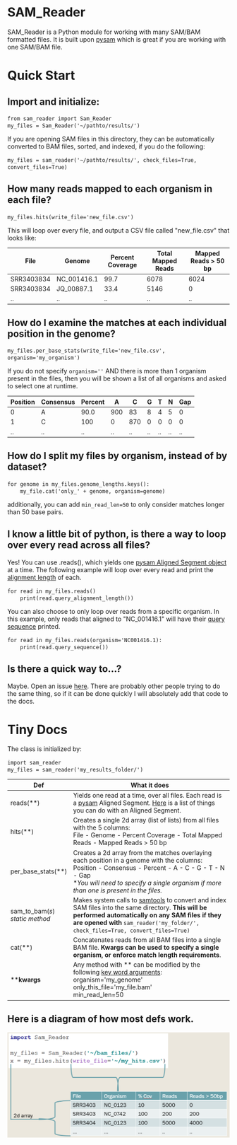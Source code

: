 
# SAM_Reader

SAM_Reader is a Python module for working with many SAM/BAM formatted files. It is built upon [pysam](https://pysam.readthedocs.io/en/latest/api.html) which is great if you are working with one SAM/BAM file. 

# Quick Start
## Import and initialize:
```
from sam_reader import Sam_Reader
my_files = Sam_Reader('~/pathto/results/')
```
If you are opening SAM files in this directory, they can be automatically converted to BAM files, sorted, and indexed, if you do the following:
```
my_files = sam_reader('~/pathto/results/', check_files=True, convert_files=True)
```


## How many reads mapped to each organism in each file?
```
my_files.hits(write_file='new_file.csv')
```
This will loop over every file, and output a CSV file called "new_file.csv" that looks like:

File | Genome  |  Percent Coverage  |  Total Mapped Reads  |  Mapped Reads > 50 bp
--|--|--|--|-- 
SRR3403834 | NC_001416.1 | 99.7 | 6078 | 6024
SRR3403834 | JQ_00887.1 | 33.4 | 5146 | 0
.. | .. | .. | .. | ..


## How do I examine the matches at each individual position in the genome?
```
my_files.per_base_stats(write_file='new_file.csv', organism='my_organism')
```
If you do not specify ```organism=''``` AND there is more than 1 organism present in the files, then you will be shown a list of all organisms and asked to select one at runtime.

Position | Consensus | Percent | A | C | G | T | N | Gap
--|--|--|--|--|--|--|--|--
0 | A | 90.0 | 900 | 83 | 8 | 4 | 5 | 0
1 | C | 100 | 0 | 870 | 0 | 0 | 0 | 0 
.. | .. | .. | .. | ..| .. | .. | .. | ..


## How do I split my files by organism, instead of by dataset?
```
for genome in my_files.genome_lengths.keys():
    my_file.cat('only_' + genome, organism=genome)
```
additionally, you can add ```min_read_len=50``` to only consider matches longer than 50 base pairs.

## I know a little bit of python, is there a way to loop over every read across all files?
Yes! You can use .reads(), which yields one [pysam Aligned Segment object](https://pysam.readthedocs.io/en/latest/api.html#pysam.AlignedSegment) at a time.  The following example will loop over every read and print the [alignment length](https://pysam.readthedocs.io/en/latest/api.html#pysam.AlignedSegment.query_length) of each.
```
for read in my_files.reads()
    print(read.query_alignment_length())
```
You can also choose to only loop over reads from a specific organism. In this example, only reads that aligned to "NC_001416.1" will have their [query sequence](https://pysam.readthedocs.io/en/latest/api.html#pysam.AlignedSegment.query_sequence) printed.
```
for read in my_files.reads(organism='NC001416.1):
    print(read.query_sequence())
```

## Is there a quick way to...?
Maybe. Open an issue [here](https://github.com/KyleLevi/SAM_Reader/issues). There are probably other people trying to do the same thing, so if it can be done quickly I will absolutely add that code to the docs.

# Tiny Docs 
 The class is initialized by: 
```
import sam_reader
my_files = sam_reader('my_results_folder/')
```
 Def |  What it does
--|--
reads(**) | Yields one read at a time, over all files. Each read is a [pysam](https://pysam.readthedocs.io/en/latest/index.html) Aligned Segment.  [Here](http://pysam.readthedocs.io/en/latest/api.html#pysam.AlignedSegment) is a list of things you can do with an Aligned Segment.
 hits(**)  | Creates a single 2d array (list of lists) from all files with the 5 columns:<br>File - Genome - Percent Coverage - Total Mapped Reads - Mapped Reads > 50 bp
 per_base_stats(**) | Creates a 2d array from the matches overlaying each position in a genome with the columns:<br>Position - Consensus - Percent - A - C - G - T - N - Gap<br>**You will need to specify a single organism if more than one is present in the files.*
  sam_to_bam(*s*)<br>*static method*| Makes system calls to [samtools](http://www.htslib.org/) to convert and index SAM files into the same directory. **This will be performed automatically on any SAM files if they are opened with** ```sam_reader('my_folder/', check_files=True, convert_files=True)```
  cat(**) | Concatenates reads from all BAM files into a single BAM file. **Kwargs can be used to specify a single organism, or enforce match length requirements**.
  ****kwargs** | Any method with ** can be modified by the following [key word arguments](https://docs.python.org/3/tutorial/controlflow.html#keyword-arguments):<br>organism='my_genome'<br>only_this_file='my_file.bam'<br>min_read_len=50

 
## Here is a diagram of how most defs work.
![readerhits](/test_files/sam_reader.hits.png)
